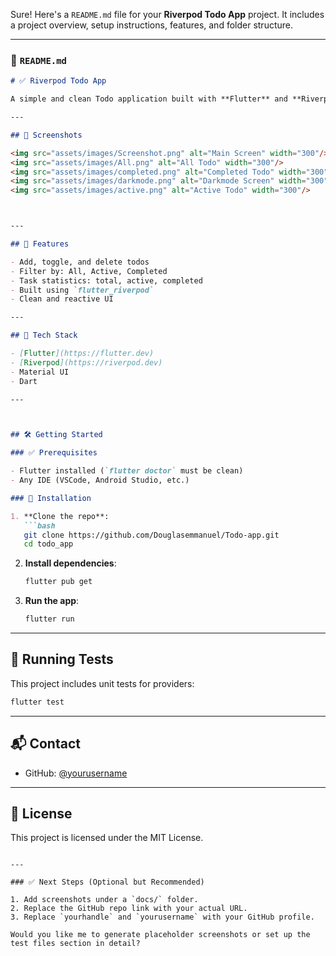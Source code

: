 Sure! Here's a `README.md` file for your **Riverpod Todo App** project. It includes a project overview, setup instructions, features, and folder structure.

---

### 📄 `README.md`

```markdown
# ✅ Riverpod Todo App

A simple and clean Todo application built with **Flutter** and **Riverpod** for state management. This app demonstrates best practices with state management, filtering, and persistent UI patterns.

---

## 📸 Screenshots

<img src="assets/images/Screenshot.png" alt="Main Screen" width="300"/>
<img src="assets/images/All.png" alt="All Todo" width="300"/>
<img src="assets/images/completed.png" alt="Completed Todo" width="300"/>
<img src="assets/images/darkmode.png" alt="Darkmode Screen" width="300"/>
<img src="assets/images/active.png" alt="Active Todo" width="300"/>



---

## 🚀 Features

- Add, toggle, and delete todos
- Filter by: All, Active, Completed
- Task statistics: total, active, completed
- Built using `flutter_riverpod`
- Clean and reactive UI

---

## 🧠 Tech Stack

- [Flutter](https://flutter.dev)
- [Riverpod](https://riverpod.dev)
- Material UI
- Dart

---



## 🛠️ Getting Started

### ✅ Prerequisites

- Flutter installed (`flutter doctor` must be clean)
- Any IDE (VSCode, Android Studio, etc.)

### 🔧 Installation

1. **Clone the repo**:
   ```bash
   git clone https://github.com/Douglasemmanuel/Todo-app.git
   cd todo_app
````

2. **Install dependencies**:

   ```bash
   flutter pub get
   ```

3. **Run the app**:

   ```bash
   flutter run
   ```

---

## 🧪 Running Tests

This project includes unit tests for providers:

```bash
flutter test
```

---

## 📬 Contact


* GitHub: [@yourusername](https://github.com/Douglasemmanuel?tab)

---

## 📝 License

This project is licensed under the MIT License.

```

---

### ✅ Next Steps (Optional but Recommended)

1. Add screenshots under a `docs/` folder.
2. Replace the GitHub repo link with your actual URL.
3. Replace `yourhandle` and `yourusername` with your GitHub profile.

Would you like me to generate placeholder screenshots or set up the test files section in detail?
```
